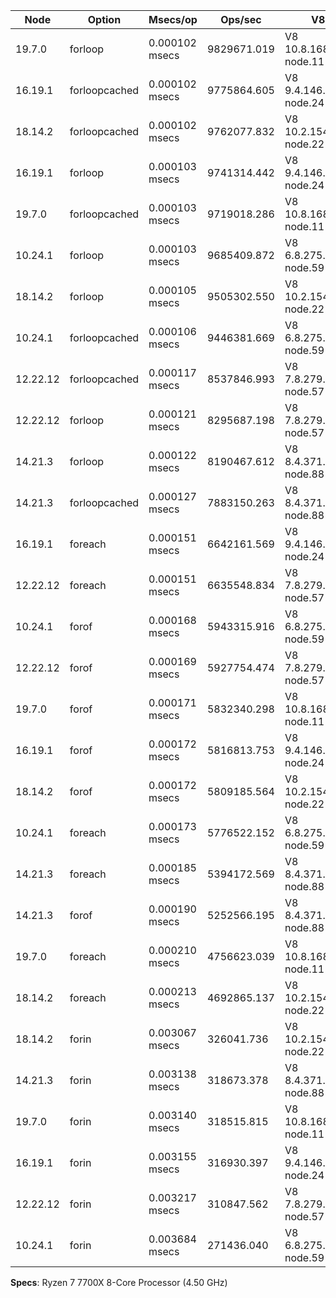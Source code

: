 | Node     | Option        | Msecs/op       | Ops/sec     | V8                     |
| -------- | ------------- | -------------- | ----------- | ---------------------- |
| 19.7.0   | forloop       | 0.000102 msecs | 9829671.019 | V8 10.8.168.25-node.11 |
| 16.19.1  | forloopcached | 0.000102 msecs | 9775864.605 | V8 9.4.146.26-node.24  |
| 18.14.2  | forloopcached | 0.000102 msecs | 9762077.832 | V8 10.2.154.26-node.22 |
| 16.19.1  | forloop       | 0.000103 msecs | 9741314.442 | V8 9.4.146.26-node.24  |
| 19.7.0   | forloopcached | 0.000103 msecs | 9719018.286 | V8 10.8.168.25-node.11 |
| 10.24.1  | forloop       | 0.000103 msecs | 9685409.872 | V8 6.8.275.32-node.59  |
| 18.14.2  | forloop       | 0.000105 msecs | 9505302.550 | V8 10.2.154.26-node.22 |
| 10.24.1  | forloopcached | 0.000106 msecs | 9446381.669 | V8 6.8.275.32-node.59  |
| 12.22.12 | forloopcached | 0.000117 msecs | 8537846.993 | V8 7.8.279.23-node.57  |
| 12.22.12 | forloop       | 0.000121 msecs | 8295687.198 | V8 7.8.279.23-node.57  |
| 14.21.3  | forloop       | 0.000122 msecs | 8190467.612 | V8 8.4.371.23-node.88  |
| 14.21.3  | forloopcached | 0.000127 msecs | 7883150.263 | V8 8.4.371.23-node.88  |
| 16.19.1  | foreach       | 0.000151 msecs | 6642161.569 | V8 9.4.146.26-node.24  |
| 12.22.12 | foreach       | 0.000151 msecs | 6635548.834 | V8 7.8.279.23-node.57  |
| 10.24.1  | forof         | 0.000168 msecs | 5943315.916 | V8 6.8.275.32-node.59  |
| 12.22.12 | forof         | 0.000169 msecs | 5927754.474 | V8 7.8.279.23-node.57  |
| 19.7.0   | forof         | 0.000171 msecs | 5832340.298 | V8 10.8.168.25-node.11 |
| 16.19.1  | forof         | 0.000172 msecs | 5816813.753 | V8 9.4.146.26-node.24  |
| 18.14.2  | forof         | 0.000172 msecs | 5809185.564 | V8 10.2.154.26-node.22 |
| 10.24.1  | foreach       | 0.000173 msecs | 5776522.152 | V8 6.8.275.32-node.59  |
| 14.21.3  | foreach       | 0.000185 msecs | 5394172.569 | V8 8.4.371.23-node.88  |
| 14.21.3  | forof         | 0.000190 msecs | 5252566.195 | V8 8.4.371.23-node.88  |
| 19.7.0   | foreach       | 0.000210 msecs | 4756623.039 | V8 10.8.168.25-node.11 |
| 18.14.2  | foreach       | 0.000213 msecs | 4692865.137 | V8 10.2.154.26-node.22 |
| 18.14.2  | forin         | 0.003067 msecs | 326041.736  | V8 10.2.154.26-node.22 |
| 14.21.3  | forin         | 0.003138 msecs | 318673.378  | V8 8.4.371.23-node.88  |
| 19.7.0   | forin         | 0.003140 msecs | 318515.815  | V8 10.8.168.25-node.11 |
| 16.19.1  | forin         | 0.003155 msecs | 316930.397  | V8 9.4.146.26-node.24  |
| 12.22.12 | forin         | 0.003217 msecs | 310847.562  | V8 7.8.279.23-node.57  |
| 10.24.1  | forin         | 0.003684 msecs | 271436.040  | V8 6.8.275.32-node.59  |

**Specs**: Ryzen 7 7700X 8-Core Processor (4.50 GHz)